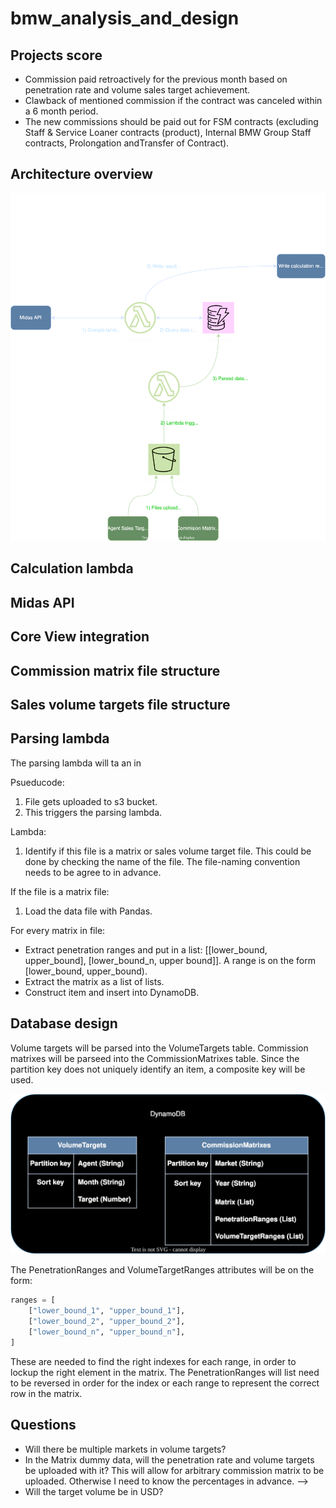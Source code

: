 # bmw_analysis_and_design

## Projects score
- Commission paid retroactively for the previous month based on penetration rate and volume sales target achievement.
- Clawback of mentioned commission if the contract was canceled within a 6 month period.
- The new commissions should be paid out for FSM contracts (excluding Staff & Service Loaner contracts (product), Internal BMW Group Staff contracts, Prolongation andTransfer of Contract).


## Architecture overview 

![Initial draft of architecture](architecture.svg)

## Calculation lambda

## Midas API

## Core View integration

## Commission matrix file structure

## Sales volume targets file structure

## Parsing lambda
The parsing lambda will ta an in

Psueducode:
1. File gets uploaded to s3 bucket.
2. This triggers the parsing lambda.

Lambda:
1. Identify if this file is a matrix or sales volume target file. This could be done by checking the name of the file. The file-naming convention needs to be agree to in advance.

If the file is a matrix file:
1. Load the data file with Pandas.

For every matrix in file:
- Extract penetration ranges and put in a list: [[lower_bound, upper_bound], [lower_bound_n, upper bound]]. A range is on the form [lower_bound, upper_bound).
- Extract the matrix as a list of lists.
- Construct item and insert into DynamoDB.


## Database design
Volume targets will be parsed into the VolumeTargets table. Commission matrixes will be parseed into the CommissionMatrixes table. Since the partition key does not uniquely identify an item, a composite key will be used. 


![Initial draft of architecture](database.svg)

The PenetrationRanges and VolumeTargetRanges attributes will be on the form: 
```python
ranges = [
    ["lower_bound_1", "upper_bound_1"],
    ["lower_bound_2", "upper_bound_2"],
    ["lower_bound_n", "upper_bound_n"],
]
```
These are needed to find the right indexes for each range, in order to lockup the right element in the matrix. The PenetrationRanges will list need to be reversed in order for the index or each range to represent the correct row in the matrix.


## Questions
- Will there be multiple markets in volume targets?
- In the Matrix dummy data, will the penetration rate and volume targets be uploaded with it? This will allow for arbitrary commission matrix to be uploaded. Otherwise I need to know the percentages in advance. --> 
- Will the target volume be in USD?